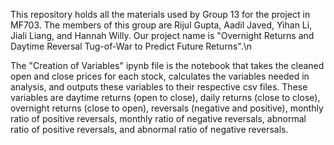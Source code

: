 This repository holds all the materials used by Group 13 for the project in MF703. The members of this group are Rijul Gupta, Aadil Javed, 
Yihan Li, Jiali Liang, and Hannah Willy. Our project name is "Overnight Returns and Daytime Reversal Tug-of-War to Predict Future Returns".\n

The "Creation of Variables" ipynb file is the notebook that takes the cleaned open and close prices for each stock, calculates the variables
needed in analysis, and outputs these variables to their respective csv files. These variables are daytime returns (open to close), daily
returns (close to close), overnight returns (close to open), reversals (negative and positive), monthly ratio of positive reversals, monthly
ratio of negative reversals, abnormal ratio of positive reversals, and abnormal ratio of negative reversals.
 
 
